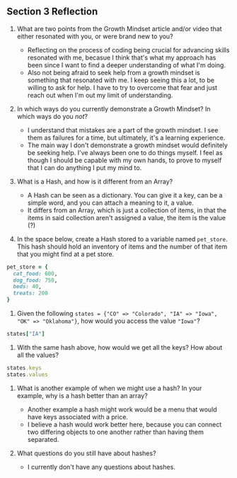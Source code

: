 ## Section 3 Reflection

1. What are two points from the Growth Mindset article and/or video that either resonated with you, or were brand new to you?
   * Reflecting on the process of coding being crucial for advancing skills resonated with me, becasue I think that's what my approach has been since I want to find a deeper understanding of what I'm doing.
   * Also not being afraid to seek help from a growth mindset is something that resonated with me. I keep seeing this a lot, to be willing to ask for help. I have to try to overcome that fear and just reach out when I'm out my limit of understanding.

1. In which ways do you currently demonstrate a Growth Mindset? In which ways do you _not_?
   * I understand that mistakes are a part of the growth mindset. I see them as failures for a time, but ultimately, it's a learning experience.
   * The main way I don't demonstrate a growth mindset would definitely be seeking help. I've always been one to do things myself. I feel as though I should be capable with my own hands, to prove to myself that I can do anything I put my mind to.

1. What is a Hash, and how is it different from an Array?
   * A Hash can be seen as a dictionary. You can give it a key, can be a simple word, and you can attach a meaning to it, a value.
   * It differs from an Array, which is just a collection of items, in that the items in said collection aren't assigned a value, the item is the value (?)

1. In the space below, create a Hash stored to a variable named `pet_store`.  This hash should hold an inventory of items and the number of that item that you might find at a pet store.
```rb
pet_store = {
  cat_food: 600,
  dog_food: 750,
  beds: 40,
  treats: 200
}
```

1. Given the following `states = {"CO" => "Colorado", "IA" => "Iowa", "OK" => "Oklahoma"}`, how would you access the value `"Iowa"`?
```rb
states["IA"]
```

1. With the same hash above, how would we get all the keys?  How about all the values?
```rb
states.keys
states.values
```

1. What is another example of when we might use a hash?  In your example, why is a hash better than an array?
   * Another example a hash might work would be a menu that would have keys associated with a price.
   * I believe a hash would work better here, because you can connect two differing objects to one another rather than having them separated.

1. What questions do you still have about hashes?
   * I currently don't have any questions about hashes.
